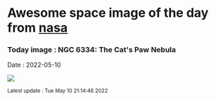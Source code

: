 
# Awesome space image of the day from [nasa](https://api.nasa.gov/)

### Today image : NGC 6334: The Cat's Paw Nebula

Date : 2022-05-10


![](https://apod.nasa.gov/apod/image/2205/CatsPaw_Bemmerl_960.jpg)

<small>Latest update : Tue May 10 21:14:46 2022</small>


